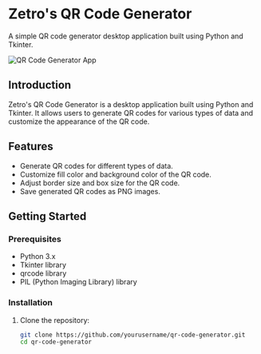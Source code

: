# Zetro's QR Code Generator

A simple QR code generator desktop application built using Python and Tkinter.

![QR Code Generator App](https://github.com/zetro-malik/qr_generator/raw/master/window.png)

## Introduction

Zetro's QR Code Generator is a desktop application built using Python and Tkinter. It allows users to generate QR codes for various types of data and customize the appearance of the QR code.

## Features

- Generate QR codes for different types of data.
- Customize fill color and background color of the QR code.
- Adjust border size and box size for the QR code.
- Save generated QR codes as PNG images.

## Getting Started

### Prerequisites

- Python 3.x
- Tkinter library
- qrcode library
- PIL (Python Imaging Library) library

### Installation

1. Clone the repository:

   ```bash
   git clone https://github.com/yourusername/qr-code-generator.git
   cd qr-code-generator
